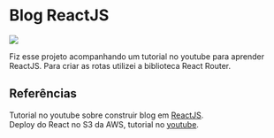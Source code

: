 # Blog ReactJS
<img src="screenshot.png">

<p>Fiz esse projeto acompanhando um tutorial no youtube para aprender ReactJS. Para criar as rotas utilizei a biblioteca React Router.</p>

## Referências
Tutorial no youtube sobre construir blog em [ReactJS](https://www.youtube.com/watch?v=tlTdbc5byAs&t=5499s).<br/>
Deploy do React no S3 da AWS, tutorial no [youtube](https://www.youtube.com/watch?v=fUjW_Q-rGRY&t=398s).